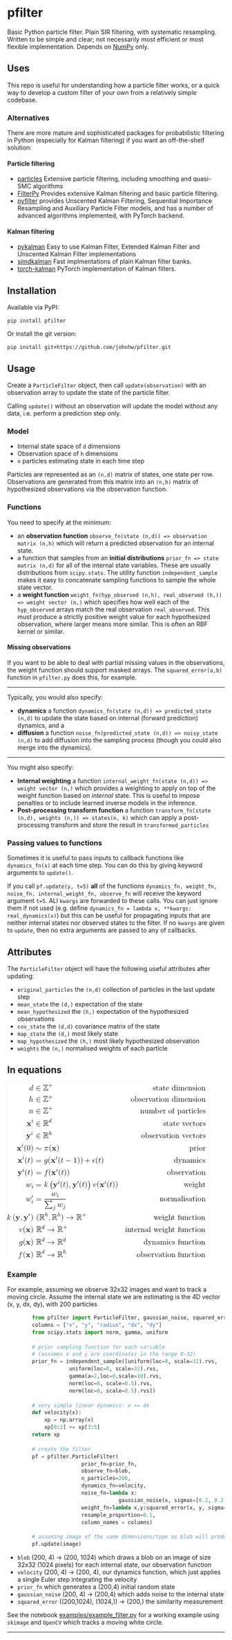 # pfilter
Basic Python particle filter. Plain SIR filtering, with systematic resampling. Written to be simple and clear; not necessarily most efficient or most flexible implementation. Depends on [NumPy](http://numpy.org) only. 

## Uses

This repo is useful for understanding how a particle filter works, or a quick way to develop a custom filter of your own from a relatively simple codebase. 
### Alternatives
There are more mature and sophisticated packages for probabilistic filtering in Python (especially for Kalman filtering) if you want an off-the-shelf solution:

#### Particle filtering
* [particles](https://github.com/nchopin/particles) Extensive particle filtering, including smoothing and quasi-SMC algorithms
* [FilterPy](https://github.com/rlabbe/filterpy) Provides extensive Kalman filtering and basic particle filtering.
* [pyfilter](https://github.com/tingiskhan/pyfilter) provides Unscented Kalman Filtering, Sequential Importance Resampling and Auxiliary Particle Filter models, and has a number of advanced algorithms implemented, with PyTorch backend.

#### Kalman filtering
* [pykalman](https://github.com/pykalman/pykalman) Easy to use Kalman Filter, Extended Kalman Filter and Unscented Kalman Filter implementations
* [simdkalman](https://github.com/oseiskar/simdkalman) Fast implmentations of plain Kalman filter banks.
* [torch-kalman](https://github.com/strongio/torch-kalman) PyTorch implementation of Kalman filters.


## Installation

Available via PyPI:

    pip install pfilter
    
Or install the git version:

    pip install git+https://github.com/johnhw/pfilter.git

## Usage
Create a `ParticleFilter` object, then call `update(observation)` with an observation array to update the state of the particle filter.

Calling `update()` without an observation will update the model without any data, i.e. perform a prediction step only.

### Model

* Internal state space of `d` dimensions
* Observation space of `h` dimensions
* `n` particles estimating state in each time step

Particles are represented as an `(n,d)` matrix of states, one state per row. Observations are generated from this matrix into an `(n,h)` matrix of hypothesized observations via the observation function.

### Functions 
You need to specify at the minimum:

* an **observation function** `observe_fn(state (n,d)) => observation matrix (n,h)` which will return a predicted observation for an internal state.
* a function that samples from an **initial distributions** `prior_fn => state matrix (n,d)` for all of the internal state variables. These are usually distributions from `scipy.stats`. The utility function `independent_sample` makes it easy to concatenate sampling functions to sample the whole state vector.
* a **weight function** `weight_fn(hyp_observed (n,h), real_observed (h,)) => weight vector (n,)` which specifies how well each of the `hyp_observed` arrays match the real observation `real_observed`. This must produce a strictly positive weight value for each hypothesized observation, where larger means more similar. This is often an RBF kernel or similar.

#### Missing observations
If you want to be able to deal with partial missing values in the observations, the weight function should support masked arrays. The `squared_error(a,b)` function in `pfilter.py` does this, for example.

---

Typically, you would also specify:
*  **dynamics** a function `dynamics_fn(state (n,d)) => predicted_state (n,d)` to update the state based on internal (forward prediction) dynamics, and a 
* **diffusion** a function `noise_fn(predicted_state (n,d)) => noisy_state (n,d)` to add diffusion into the sampling process (though you could also merge into the dynamics). 

---

You might also specify:

* **Internal weighting** a function `internal_weight_fn(state (n,d)) => weight vector (n,)` which provides a weighting to apply on top of the weight function based on *internal* state. This is useful to impose penalties or to include learned inverse models in the inference.
* **Post-processing transform function** a function `transform_fn(state (n,d), weights (n,)) => states(n, k)` which can apply a post-processing transform and store the result in `transformed_particles`

### Passing values to functions

Sometimes it is useful to pass inputs to callback functions like `dynamics_fn(x)` at each time step. You can do this by giving keyword arguments to `update()`. 

If you call `pf.update(y, t=5)` **all** of the functions `dynamics_fn, weight_fn, noise_fn, internal_weight_fn, observe_fn` will receive the keyword argument `t=5`. ALl `kwargs` are forwarded to these calls. You can just ignore them if not used (e.g. define `dynamics_fn = lambda x, **kwargs: real_dynamics(x)`) but this can be useful for propagating inputs that are neither internal states nor observed states to the filter. If no `kwargs` are given to `update`, then no extra arguments are passed to any of callbacks.

## Attributes

The `ParticleFilter` object will have the following useful attributes after updating:

* `original_particles` the `(n,d)` collection of particles in the last update step
* `mean_state` the `(d,)` expectation of the state
* `mean_hypothesized`  the `(h,)` expectation of the hypothesized observations
* `cov_state` the `(d,d)` covariance matrix of the state
* `map_state` the `(d,)` most likely state
* `map_hypothesized` the `(h,)`  most likely hypothesized observation
* `weights` the  `(n,)` normalised weights of each particle

## In equations


![](imgs/particle_equations.png)

### Example

For example, assuming we observe 32x32 images and want to track a moving circle. Assume the internal state we are estimating is the 4D vector (x, y, dx, dy), with 200 particles

```python
        from pfilter import ParticleFilter, gaussian_noise, squared_error, independent_sample
        columns = ["x", "y", "radius", "dx", "dy"]
        from scipy.stats import norm, gamma, uniform 
        
        # prior sampling function for each variable
        # (assumes x and y are coordinates in the range 0-32)    
        prior_fn = independent_sample([uniform(loc=0, scale=32).rvs, 
                    uniform(loc=0, scale=32).rvs, 
                    gamma(a=2,loc=0,scale=10).rvs,
                    norm(loc=0, scale=0.5).rvs,
                    norm(loc=0, scale=0.5).rvs])
                                    
        # very simple linear dynamics: x += dx
        def velocity(x):
            xp = np.array(x)
            xp[0:2] += xp[3:5]        
        return xp
        
        # create the filter
        pf = pfilter.ParticleFilter(
                        prior_fn=prior_fn, 
                        observe_fn=blob,
                        n_particles=200,
                        dynamics_fn=velocity,
                        noise_fn=lambda x: 
                                    gaussian_noise(x, sigmas=[0.2, 0.2, 0.1, 0.05, 0.05]),
                        weight_fn=lambda x,y:squared_error(x, y, sigma=2),
                        resample_proportion=0.1,
                        column_names = columns)
                        
        # assuming image of the same dimensions/type as blob will produce
        pf.update(image) 
 ```


* `blob` (200, 4) -> (200, 1024) which draws a blob on an image of size 32x32 (1024 pixels) for each internal state, our observation function
* `velocity` (200, 4) -> (200, 4), our dynamics function, which just applies a single Euler step integrating the velocity
* `prior_fn` which generates a (200,4) initial random state
* `gaussian_noise` (200, 4) -> (200,4) which adds noise to the internal state
* `squared_error` ((200,1024), (1024,)) -> (200,) the similarity measurement


See the notebook [examples/example_filter.py](examples/test_filter.py) for a working example using `skimage` and `OpenCV` which tracks a moving white circle.

    
    


---
<!--
\begin{align*} 
d & \in \mathbb{Z}^+ & \text{state dimension} \\
h & \in \mathbb{Z}^+& \text{observation dimension} \\
n & \in \mathbb{Z}^+& \text{number of particles} \\
{\bf x}^i &\in \mathbb{R}^d  & \text{state vectors}\\
{\bf y}^i &\in \mathbb{R}^h & \text{observation vectors}\\

{\bf x}^{i}(0) & \sim \pi({\bf x}) & \text{prior}\\
{\bf x}^i(t) & = g({\bf x}^i(t-1)) + \epsilon(t) & \text{dynamics}\\
{\bf y}^i(t) & = f({\bf x}^i(t))\ & \text{observation}\\

w_i & = k\left({\bf y}^{i}(t), {\bf y}'(t)\right)v({\bf x}^{i}(t)) & \text{weight}\\
w'_i & = \frac{w_i}{\sum_j w_j} & \text{normalisation}\\

k\left({\bf y}, {\bf y'}\right) & \  (\mathbb{R}^h, \mathbb{R}^h) \rightarrow \mathbb{R^+} & \text{weight function}
\\ 
v({\bf x}) &\  \mathbb{R}^d\rightarrow\mathbb{R}^+ & \text{internal weight function}\\
g(\bf{x}) & \ \mathbb{R}^d \rightarrow  \mathbb{R}^d & \text{dynamics function} \\
f(\bf{x}) & \ \mathbb{R}^d \rightarrow  \mathbb{R}^h & \text{observation function} \\
\end{align*}
-->
